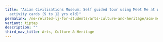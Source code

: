 ```yaml
---
title: "Asian Civilisations Museum: Self guided tour using Meet Me at ACM
  activity cards (9 to 12 yrs old)"
permalink: /ne-related-lj-for-students/arts-culture-and-heritage/acm-meet-me-at-acm-9to12/
variant: tiptap
description: ""
third_nav_title: Arts, Culture & Heritage
---
```

